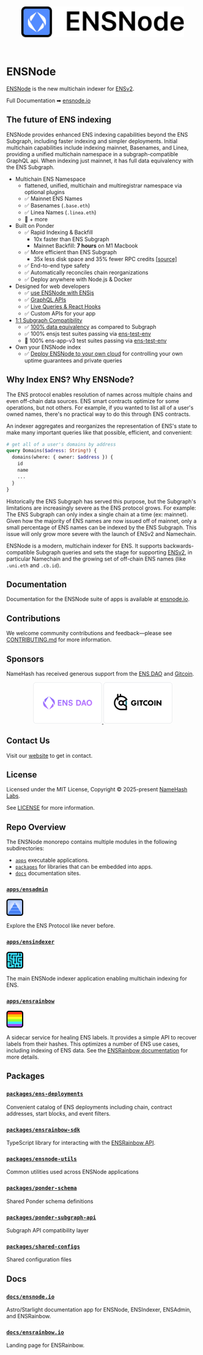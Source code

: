 <!-- VERTICAL WHITESPACE -->

<br>

<!-- BANNER IMAGE -->

<p align="center">
  <a href="https://ensnode.io">
    <picture>
      <source media="(prefers-color-scheme: dark)" srcset=".github/assets/ensnode-banner-dark.svg">
      <img alt="ENSNode" src=".github/assets/ensnode-banner-light.svg" width="auto" height="80">
    </picture>
  </a>
</p>

<!-- VERTICAL WHITESPACE -->

<br>

# ENSNode

[ENSNode](https://ensnode.io) is the new multichain indexer for [ENSv2](https://roadmap.ens.domains/roadmap/).

Full Documentation ➡︎ [ensnode.io](https://ensnode.io)

## The future of ENS indexing

ENSNode provides enhanced ENS indexing capabilities beyond the ENS Subgraph, including faster indexing and simpler deployments. Initial multichain capabilities include indexing mainnet, Basenames, and Linea, providing a unified multichain namespace in a subgraph-compatible GraphQL api. When indexing just mainnet, it has full data equivalency with the ENS Subgraph.

- Multichain ENS Namespace
  - flattened, unified, multichain and multiregistrar namespace via optional plugins
  - ✅ Mainnet ENS Names
  - ✅ Basenames (`.base.eth`)
  - ✅ Linea Names (`.linea.eth`)
  - 🚧 + more
- Built on Ponder
  - ✅ Rapid Indexing & Backfill
    - 10x faster than ENS Subgraph
    - Mainnet Backfill: **7 hours** on M1 Macbook
  - ✅ More efficient than ENS Subgraph
    - 35x less disk space and 35% fewer RPC credits [[source]](https://ponder.sh/docs/why-ponder)
  - ✅ End-to-end type safety
  - ✅ Automatically reconciles chain reorganizations
  - ✅ Deploy anywhere with Node.js & Docker
- Designed for web developers
  - ✅ [use ENSNode with ENSjs](https://www.ensnode.io/ensnode/usage/with-ensjs/)
  - ✅ [GraphQL APIs](https://ensnode.io/ensnode/usage/api/)
  - ✅ [Live Queries & React Hooks](https://ponder.sh/docs/query/client)
  - ✅ Custom APIs for your app
- [1:1 Subgraph Compatibility](https://www.ensnode.io/ensnode/reference/subgraph-compatibility/)
  - ✅ [100% data equivalency](https://github.com/namehash/ens-subgraph-transition-tools) as compared to Subgraph
  - ✅ 100% ensjs test suites passing via [ens-test-env](https://github.com/namehash/ens-test-env)
  - 🚧 100% ens-app-v3 test suites passing via [ens-test-env](https://github.com/namehash/ens-test-env)
- Own your ENSNode index
  - ✅ [Deploy ENSNode to your own cloud](https://ensnode.io/ensnode/deploying/) for controlling your own uptime guarantees and private queries

## Why Index ENS? Why ENSNode?

The ENS protocol enables resolution of names across multiple chains and even off-chain data sources. ENS smart contracts optimize for some operations, but not others. For example, if you wanted to list all of a user's owned names, there's no practical way to do this through ENS contracts.

An indexer aggregates and reorganizes the representation of ENS's state to make many important queries like that possible, efficient, and convenient:

```graphql
# get all of a user's domains by address
query Domains($adress: String!) {
  domains(where: { owner: $address }) {
    id
    name
    ...
  }
}
```

Historically the ENS Subgraph has served this purpose, but the Subgraph's limitations are increasingly severe as the ENS protocol grows. For example: The ENS Subgraph can only index a single chain at a time (ex: mainnet). Given how the majority of ENS names are now issued off of mainnet, only a small percentage of ENS names can be indexed by the ENS Subgraph. This issue will only grow more severe with the launch of ENSv2 and Namechain.

ENSNode is a modern, multichain indexer for ENS. It supports backwards-compatible Subgraph queries and sets the stage for supporting [ENSv2](https://roadmap.ens.domains/roadmap/), in particular Namechain and the growing set of off-chain ENS names (like `.uni.eth` and `.cb.id`).

## Documentation

Documentation for the ENSNode suite of apps is available at [ensnode.io](https://ensnode.io).

## Contributions

We welcome community contributions and feedback—please see [CONTRIBUTING.md](CONTRIBUTING.md) for more information.

## Sponsors

NameHash has received generous support from the [ENS DAO](https://ensdao.org/) and [Gitcoin](https://www.gitcoin.co/).

<p align="middle">
  <a href="https://ensdao.org/" target="_blank">
    <img src="./docs/ensnode.io/public/ensdao.png" width="180">
  </a>
  <a href="https://www.gitcoin.co/" target="_blank">
    <img src="./docs/ensnode.io/public/gitcoin.png" width="180">
  </a>
</p>

## Contact Us

Visit our [website](https://namehashlabs.org/) to get in contact.

## License

Licensed under the MIT License, Copyright © 2025-present [NameHash Labs](https://namehashlabs.org).

See [LICENSE](./LICENSE) for more information.

## Repo Overview

The ENSNode monorepo contains multiple modules in the following subdirectories:

- [`apps`](apps) executable applications.
- [`packages`](packages) for libraries that can be embedded into apps.
- [`docs`](docs) documentation sites.

### [`apps/ensadmin`](apps/ensadmin)
  
<a href="https://ensnode.io/ensadmin/">
  <picture>
    <source media="(prefers-color-scheme: dark)" srcset=".github/assets/ensadmin-dark.svg">
    <img alt="ENSNode" src=".github/assets/ensadmin-light.svg" width="auto" height="44">
  </picture>
</a>

Explore the ENS Protocol like never before.

### [`apps/ensindexer`](apps/ensindexer)

<a href="https://ensnode.io/ensindexer/">
  <picture>
    <source media="(prefers-color-scheme: dark)" srcset=".github/assets/ensindexer-dark.svg">
    <img alt="ENSNode" src=".github/assets/ensindexer-light.svg" width="auto" height="44">
  </picture>
</a>

The main ENSNode indexer application enabling multichain indexing for ENS.

### [`apps/ensrainbow`](apps/ensrainbow)

<a href="https://ensnode.io/ensrainbow/">
  <picture>
    <source media="(prefers-color-scheme: dark)" srcset=".github/assets/ensrainbow-dark.svg">
    <img alt="ENSNode" src=".github/assets/ensrainbow-light.svg" width="auto" height="44">
  </picture>
</a>

A sidecar service for healing ENS labels. It provides a simple API to recover labels from their hashes. This optimizes a number of ENS use cases, including indexing of ENS data. See the [ENSRainbow documentation](apps/ensrainbow/README.md) for more details.

## Packages

### [`packages/ens-deployments`](packages/ens-deployments)

Convenient catalog of ENS deployments including chain, contract addresses, start blocks, and event filters.

### [`packages/ensrainbow-sdk`](packages/ensrainbow-sdk)

TypeScript library for interacting with the [ENSRainbow API](apps/ensrainbow).

### [`packages/ensnode-utils`](packages/ensnode-utils)

Common utilities used across ENSNode applications

### [`packages/ponder-schema`](packages/ponder-schema)

Shared Ponder schema definitions

### [`packages/ponder-subgraph-api`](packages/ponder-subgraph-api)

Subgraph API compatibility layer

### [`packages/shared-configs`](packages/shared-configs)

Shared configuration files

## Docs

### [`docs/ensnode.io`](docs/ensnode.io/)

Astro/Starlight documentation app for ENSNode, ENSIndexer, ENSAdmin, and ENSRainbow.

### [`docs/ensrainbow.io`](docs/ensrainbow.io/)

Landing page for ENSRainbow.
